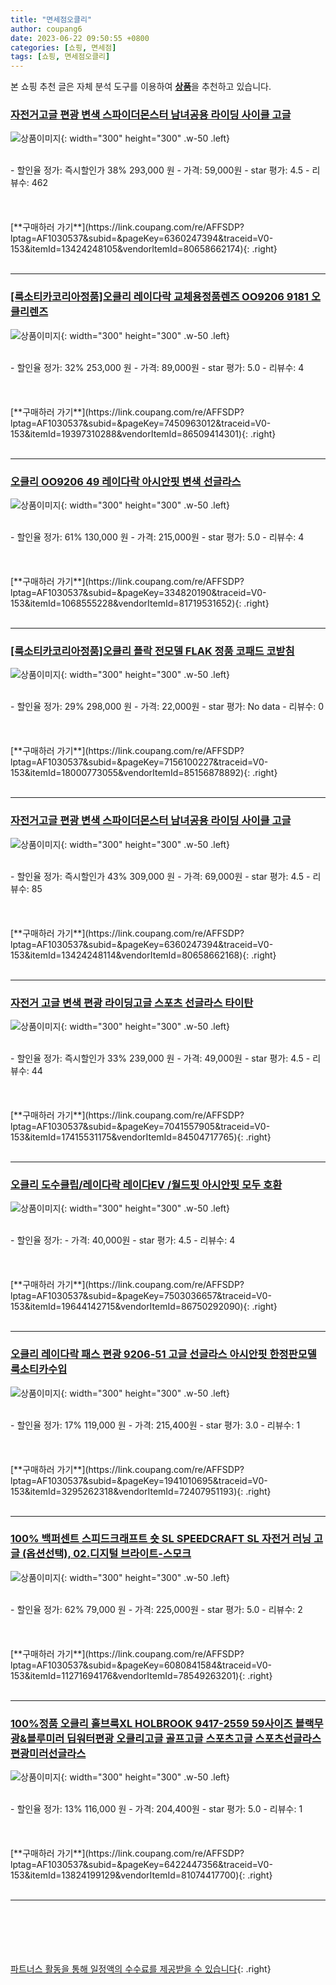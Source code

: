 ```yaml
---
title: "면세점오클리"
author: coupang6
date: 2023-06-22 09:50:55 +0800
categories: [쇼핑, 면세점]
tags: [쇼핑, 면세점오클리]
---
```


본 쇼핑 추천 글은 자체 분석 도구를 이용하여 [**상품**](https://link.coupang.com/a/bao1ui)을 추천하고 있습니다.

### [자전거고글 편광 변색 스파이더몬스터 남녀공용 라이딩 사이클 고글](https://link.coupang.com/re/AFFSDP?lptag=AF1030537&subid=&pageKey=6360247394&traceid=V0-153&itemId=13424248105&vendorItemId=80658662174)

![상품이미지](https://thumbnail7.coupangcdn.com/thumbnails/remote/230x230ex/image/vendor_inventory/ef11/05e89b059cbb48aab8fcb8b022a25fdb3b032a98f3bd7ea514d95077e3af.jpg){: width="300" height="300" .w-50 .left}


<br>
- 할인율 정가: 즉시할인가 38%  293,000   원
- 가격: 59,000원
- star 평가: 4.5
- 리뷰수: 462
<br>
<br>
<br>
<br>
[**구매하러 가기**](https://link.coupang.com/re/AFFSDP?lptag=AF1030537&subid=&pageKey=6360247394&traceid=V0-153&itemId=13424248105&vendorItemId=80658662174){: .right}
<br>
<br>

---

### [[룩소티카코리아정품]오클리 레이다락 교체용정품렌즈 OO9206 9181 오클리렌즈](https://link.coupang.com/re/AFFSDP?lptag=AF1030537&subid=&pageKey=7450963012&traceid=V0-153&itemId=19397310288&vendorItemId=86509414301)

![상품이미지](https://thumbnail7.coupangcdn.com/thumbnails/remote/230x230ex/image/vendor_inventory/722b/5d696450ed3d04b677efde88e57e33166a1884dbf2d06d5923fdec5458e1.jpg){: width="300" height="300" .w-50 .left}


<br>
- 할인율 정가: 32%  253,000   원
- 가격: 89,000원
- star 평가: 5.0
- 리뷰수: 4
<br>
<br>
<br>
<br>
[**구매하러 가기**](https://link.coupang.com/re/AFFSDP?lptag=AF1030537&subid=&pageKey=7450963012&traceid=V0-153&itemId=19397310288&vendorItemId=86509414301){: .right}
<br>
<br>

---

### [오클리 OO9206 49 레이다락 아시안핏 변색 선글라스](https://link.coupang.com/re/AFFSDP?lptag=AF1030537&subid=&pageKey=334820190&traceid=V0-153&itemId=1068555228&vendorItemId=81719531652)

![상품이미지](https://thumbnail6.coupangcdn.com/thumbnails/remote/230x230ex/image/vendor_inventory/6b80/db02f60643e373e86793aab5a360d8bb8adc9009b497b89254d315efbc78.jpg){: width="300" height="300" .w-50 .left}


<br>
- 할인율 정가: 61%  130,000   원
- 가격: 215,000원
- star 평가: 5.0
- 리뷰수: 4
<br>
<br>
<br>
<br>
[**구매하러 가기**](https://link.coupang.com/re/AFFSDP?lptag=AF1030537&subid=&pageKey=334820190&traceid=V0-153&itemId=1068555228&vendorItemId=81719531652){: .right}
<br>
<br>

---

### [[룩소티카코리아정품]오클리 플락 전모델 FLAK 정품 코패드 코받침](https://link.coupang.com/re/AFFSDP?lptag=AF1030537&subid=&pageKey=7156100227&traceid=V0-153&itemId=18000773055&vendorItemId=85156878892)

![상품이미지](https://thumbnail10.coupangcdn.com/thumbnails/remote/230x230ex/image/vendor_inventory/6eb5/b40a9b3d9823a92c6dc0c7306cac728f66878e48886eb93ab54b6c020879.jpeg){: width="300" height="300" .w-50 .left}


<br>
- 할인율 정가: 29%  298,000   원
- 가격: 22,000원
- star 평가: No data
- 리뷰수: 0
<br>
<br>
<br>
<br>
[**구매하러 가기**](https://link.coupang.com/re/AFFSDP?lptag=AF1030537&subid=&pageKey=7156100227&traceid=V0-153&itemId=18000773055&vendorItemId=85156878892){: .right}
<br>
<br>

---

### [자전거고글 편광 변색 스파이더몬스터 남녀공용 라이딩 사이클 고글](https://link.coupang.com/re/AFFSDP?lptag=AF1030537&subid=&pageKey=6360247394&traceid=V0-153&itemId=13424248114&vendorItemId=80658662168)

![상품이미지](https://thumbnail9.coupangcdn.com/thumbnails/remote/230x230ex/image/vendor_inventory/c724/dd901271166ade68a3ffaa04bcd5a934054355c1edf6e88227fde8873a64.jpg){: width="300" height="300" .w-50 .left}


<br>
- 할인율 정가: 즉시할인가 43%  309,000   원
- 가격: 69,000원
- star 평가: 4.5
- 리뷰수: 85
<br>
<br>
<br>
<br>
[**구매하러 가기**](https://link.coupang.com/re/AFFSDP?lptag=AF1030537&subid=&pageKey=6360247394&traceid=V0-153&itemId=13424248114&vendorItemId=80658662168){: .right}
<br>
<br>

---

### [자전거 고글 변색 편광 라이딩고글 스포츠 선글라스 타이탄](https://link.coupang.com/re/AFFSDP?lptag=AF1030537&subid=&pageKey=7041557905&traceid=V0-153&itemId=17415531175&vendorItemId=84504717765)

![상품이미지](https://thumbnail7.coupangcdn.com/thumbnails/remote/230x230ex/image/vendor_inventory/6ad7/f446d6275f57672fb4fee7ae8a96ad64db724d2703540c668738ce9590e9.jpg){: width="300" height="300" .w-50 .left}


<br>
- 할인율 정가: 즉시할인가 33%  239,000   원
- 가격: 49,000원
- star 평가: 4.5
- 리뷰수: 44
<br>
<br>
<br>
<br>
[**구매하러 가기**](https://link.coupang.com/re/AFFSDP?lptag=AF1030537&subid=&pageKey=7041557905&traceid=V0-153&itemId=17415531175&vendorItemId=84504717765){: .right}
<br>
<br>

---

### [오클리 도수클립/레이다락 레이다EV /월드핏 아시안핏 모두 호환](https://link.coupang.com/re/AFFSDP?lptag=AF1030537&subid=&pageKey=7503036657&traceid=V0-153&itemId=19644142715&vendorItemId=86750292090)

![상품이미지](https://thumbnail7.coupangcdn.com/thumbnails/remote/230x230ex/image/vendor_inventory/ff86/b10f274d06b66de17bad0b3b6b45c70acbc0a768506bc7605087361dfb4f.jpg){: width="300" height="300" .w-50 .left}


<br>
- 할인율 정가: 
- 가격: 40,000원
- star 평가: 4.5
- 리뷰수: 4
<br>
<br>
<br>
<br>
[**구매하러 가기**](https://link.coupang.com/re/AFFSDP?lptag=AF1030537&subid=&pageKey=7503036657&traceid=V0-153&itemId=19644142715&vendorItemId=86750292090){: .right}
<br>
<br>

---

### [오클리 레이다락 패스 편광 9206-51 고글 선글라스 아시안핏 한정판모델 룩소티카수입](https://link.coupang.com/re/AFFSDP?lptag=AF1030537&subid=&pageKey=1941010695&traceid=V0-153&itemId=3295262318&vendorItemId=72407951193)

![상품이미지](https://thumbnail9.coupangcdn.com/thumbnails/remote/230x230ex/image/vendor_inventory/0c65/696476d4f7ce9a0aaa39876ec1296137210d0d1a1aa1feaf212e1522376f.jpeg){: width="300" height="300" .w-50 .left}


<br>
- 할인율 정가: 17%  119,000   원
- 가격: 215,400원
- star 평가: 3.0
- 리뷰수: 1
<br>
<br>
<br>
<br>
[**구매하러 가기**](https://link.coupang.com/re/AFFSDP?lptag=AF1030537&subid=&pageKey=1941010695&traceid=V0-153&itemId=3295262318&vendorItemId=72407951193){: .right}
<br>
<br>

---

### [100% 백퍼센트 스피드크래프트 숏 SL SPEEDCRAFT SL 자전거 러닝 고글 (옵션선택), 02.디지털 브라이트-스모크](https://link.coupang.com/re/AFFSDP?lptag=AF1030537&subid=&pageKey=6080841584&traceid=V0-153&itemId=11271694176&vendorItemId=78549263201)

![상품이미지](https://thumbnail7.coupangcdn.com/thumbnails/remote/230x230ex/image/vendor_inventory/7faa/38b5f5d4451ea086b9105f4e094aba2bb3f245d56b900a14f040b1ca76ae.jpg){: width="300" height="300" .w-50 .left}


<br>
- 할인율 정가: 62%  79,000   원
- 가격: 225,000원
- star 평가: 5.0
- 리뷰수: 2
<br>
<br>
<br>
<br>
[**구매하러 가기**](https://link.coupang.com/re/AFFSDP?lptag=AF1030537&subid=&pageKey=6080841584&traceid=V0-153&itemId=11271694176&vendorItemId=78549263201){: .right}
<br>
<br>

---

### [100%정품 오클리 홀브룩XL HOLBROOK 9417-2559 59사이즈 블랙무광&블루미러 딥워터편광 오클리고글 골프고글 스포츠고글 스포츠선글라스 편광미러선글라스](https://link.coupang.com/re/AFFSDP?lptag=AF1030537&subid=&pageKey=6422447356&traceid=V0-153&itemId=13824199129&vendorItemId=81074417700)

![상품이미지](https://thumbnail7.coupangcdn.com/thumbnails/remote/230x230ex/image/vendor_inventory/3719/270ccb92c4e8117d284c15588cbffbd5dc33e9c926611b5bd758e69ee56a.jpeg){: width="300" height="300" .w-50 .left}


<br>
- 할인율 정가: 13%  116,000   원
- 가격: 204,400원
- star 평가: 5.0
- 리뷰수: 1
<br>
<br>
<br>
<br>
[**구매하러 가기**](https://link.coupang.com/re/AFFSDP?lptag=AF1030537&subid=&pageKey=6422447356&traceid=V0-153&itemId=13824199129&vendorItemId=81074417700){: .right}
<br>
<br>

---
<br><br><br><br><br> [파트너스 활동을 통해 일정액의 수수료를 제공받을 수 있습니다](https://link.coupang.com/a/bao1ui){: .right}